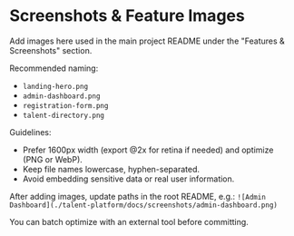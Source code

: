 # Screenshots & Feature Images

Add images here used in the main project README under the "Features & Screenshots" section.

Recommended naming:
- `landing-hero.png`
- `admin-dashboard.png`
- `registration-form.png`
- `talent-directory.png`

Guidelines:
- Prefer 1600px width (export @2x for retina if needed) and optimize (PNG or WebP).
- Keep file names lowercase, hyphen-separated.
- Avoid embedding sensitive data or real user information.

After adding images, update paths in the root README, e.g.:
`![Admin Dashboard](./talent-platform/docs/screenshots/admin-dashboard.png)`

You can batch optimize with an external tool before committing.